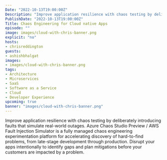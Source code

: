 ```yaml
---
Date: "2022-10-13T19:00:00Z"
Description: "Improve application resilience with chaos testing by deliberately introducing faults that simulate real-world outages. Azure Chaos Studio Preview / AWS Fault Injection Simulator is a fully managed chaos engineering experimentation platform for accelerating discovery of hard-to-find problems, from late-stage development through production. Disrupt your apps intentionally to identify gaps and plan mitigations before your customers are impacted by a problem."
PublishDate: "2022-10-13T19:00:00Z"
Title: Chaos Engineering for Cloud native Apps
episode: ""
image: images/cloud-with-chris-banner.png
explicit: "no"
hosts:
- chrisreddington
guests:
- ashishbhalgat
images:
- images/cloud-with-chris-banner.png
tags:
- Architecture
- Microservices
- SaaS
- Software as a Service
- Cloud
- Developer Experience
upcoming: true
banner: "images/cloud-with-chris-banner.png"
---
```

Improve application resilience with chaos testing by deliberately introducing faults that simulate real-world outages. Azure Chaos Studio Preview / AWS Fault Injection Simulator is a fully managed chaos engineering experimentation platform for accelerating discovery of hard-to-find problems, from late-stage development through production. Disrupt your apps intentionally to identify gaps and plan mitigations before your customers are impacted by a problem.
